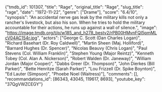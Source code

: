 {"tmdb_id": 101307, "title": "Rage", "original_title": "Rage", "slug_title": "rage", "date": "1972-11-22", "genre": ["Drame"], "score": "6.4/10", "synopsis": "An accidental nerve gas leak by the military kills not only a rancher's livestock, but also his son. When he tries to hold the military accountable for their actions, he runs up against a wall of silence.", "image": "https://image.tmdb.org/t/p/w185_and_h278_bestv2/rPB00HMvnFQI5pmMLcV04AC154r.jpg", "actors": ["George C. Scott (Dan Charles Logan)", "Richard Basehart (Dr. Roy Caldwell)", "Martin Sheen (Maj. Holliford)", "Barnard Hughes (Dr. Spencer)", "Nicolas Beauvy (Chris Logan)", "Paul Stevens (Col. William Franklin)", "Stephen Young (Major Reintz)", "Kenneth Tobey (Col. Alan A. Nickerson)", "Robert Walden (Dr. Janeway)", "William Jordan (Major Cooper)", "Dabbs Greer (Dr. Thompson)", "John Dierkes (Bill Parker)", "Bette Henritze (Sarah Parker)", "Lou Frizzell (Dr. Spike Boynton)", "Ed Lauter (Simpson)", "Phoebe Noel (Waitress)"], "comments": [], "recommandations_id": [86343, 43045, 119617, 8693], "youtube_key": "37QgVWZCEGY"}